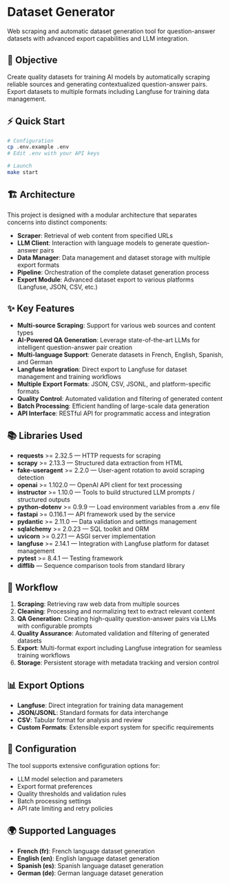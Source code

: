 # Dataset Generator

Web scraping and automatic dataset generation tool for question-answer datasets with advanced export capabilities and LLM integration.

## 🎯 Objective

Create quality datasets for training AI models by automatically scraping reliable sources and generating contextualized question-answer pairs. Export datasets to multiple formats including Langfuse for training data management.

## ⚡ Quick Start

```bash
# Configuration
cp .env.example .env
# Edit .env with your API keys

# Launch
make start
```

## 🏗️ Architecture

This project is designed with a modular architecture that separates concerns into distinct components:

- **Scraper**: Retrieval of web content from specified URLs
- **LLM Client**: Interaction with language models to generate question-answer pairs
- **Data Manager**: Data management and dataset storage with multiple export formats
- **Pipeline**: Orchestration of the complete dataset generation process
- **Export Module**: Advanced dataset export to various platforms (Langfuse, JSON, CSV, etc.)

## ✨ Key Features

- **Multi-source Scraping**: Support for various web sources and content types
- **AI-Powered QA Generation**: Leverage state-of-the-art LLMs for intelligent question-answer pair creation
- **Multi-language Support**: Generate datasets in French, English, Spanish, and German
- **Langfuse Integration**: Direct export to Langfuse for dataset management and training workflows
- **Multiple Export Formats**: JSON, CSV, JSONL, and platform-specific formats
- **Quality Control**: Automated validation and filtering of generated content
- **Batch Processing**: Efficient handling of large-scale data generation
- **API Interface**: RESTful API for programmatic access and integration

## 📚 Libraries Used

- **requests** >= 2.32.5 — HTTP requests for scraping
- **scrapy** >= 2.13.3 — Structured data extraction from HTML
- **fake-useragent** >= 2.2.0 — User-agent rotation to avoid scraping detection
- **openai** >= 1.102.0 — OpenAI API client for text processing
- **instructor** >= 1.10.0 — Tools to build structured LLM prompts / structured outputs
- **python-dotenv** >= 0.9.9 — Load environment variables from a .env file
- **fastapi** >= 0.116.1 — API framework used by the service
- **pydantic** >= 2.11.0 — Data validation and settings management
- **sqlalchemy** >= 2.0.23 — SQL toolkit and ORM
- **uvicorn** >= 0.27.1 — ASGI server implementation
- **langfuse** >= 2.14.1 — Integration with Langfuse platform for dataset management
- **pytest** >= 8.4.1 — Testing framework
- **difflib** — Sequence comparison tools from standard library

## 🔄 Workflow

1. **Scraping**: Retrieving raw web data from multiple sources
2. **Cleaning**: Processing and normalizing text to extract relevant content
3. **QA Generation**: Creating high-quality question-answer pairs via LLMs with configurable prompts
4. **Quality Assurance**: Automated validation and filtering of generated datasets
5. **Export**: Multi-format export including Langfuse integration for seamless training workflows
6. **Storage**: Persistent storage with metadata tracking and version control

## 📊 Export Options

- **Langfuse**: Direct integration for training data management
- **JSON/JSONL**: Standard formats for data interchange
- **CSV**: Tabular format for analysis and review
- **Custom Formats**: Extensible export system for specific requirements

## 🔧 Configuration

The tool supports extensive configuration options for:

- LLM model selection and parameters
- Export format preferences
- Quality thresholds and validation rules
- Batch processing settings
- API rate limiting and retry policies

## 🌍 Supported Languages

- **French (fr)**: French language dataset generation
- **English (en)**: English language dataset generation
- **Spanish (es)**: Spanish language dataset generation
- **German (de)**: German language dataset generation

